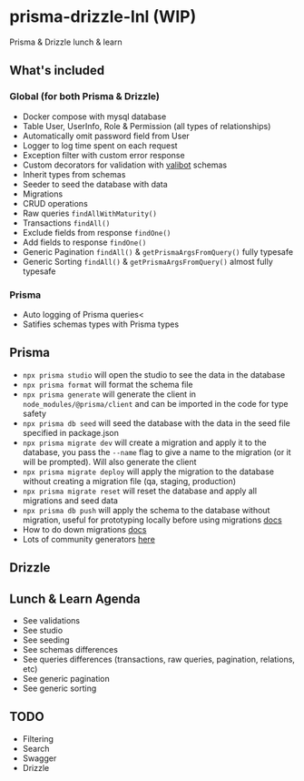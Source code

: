 # prisma-drizzle-lnl (WIP)

Prisma &amp; Drizzle lunch &amp; learn

## What's included

### Global (for both Prisma & Drizzle)

- Docker compose with mysql database
- Table User, UserInfo, Role & Permission (all types of relationships)
- Automatically omit password field from User
- Logger to log time spent on each request
- Exception filter with custom error response
- Custom decorators for validation with [valibot](https://valibot.dev/) schemas
- Inherit types from schemas
- Seeder to seed the database with data
- Migrations
- CRUD operations
- Raw queries `findAllWithMaturity()`
- Transactions `findAll()`
- Exclude fields from response `findOne()`
- Add fields to response `findOne()`
- Generic Pagination `findAll()` & `getPrismaArgsFromQuery()` fully typesafe
- Generic Sorting `findAll()` & `getPrismaArgsFromQuery()` almost fully typesafe

### Prisma

- Auto logging of Prisma queries<
- Satifies schemas types with Prisma types

## Prisma

- `npx prisma studio` will open the studio to see the data in the database
- `npx prisma format` will format the schema file
- `npx prisma generate` will generate the client in `node_modules/@prisma/client` and can be imported in the code for type safety
- `npx prisma db seed` will seed the database with the data in the seed file specified in package.json
- `npx prisma migrate dev` will create a migration and apply it to the database, you pass the `--name` flag to give a name to the migration (or it will be prompted). Will also generate the client
- `npx prisma migrate deploy` will apply the migration to the database without creating a migration file (qa, staging, production)
- `npx prisma migrate reset` will reset the database and apply all migrations and seed data
- `npx prisma db push` will apply the schema to the database without migration, useful for prototyping locally before using migrations [docs](https://www.prisma.io/docs/orm/prisma-migrate/workflows/prototyping-your-schema)
- How to do down migrations [docs](https://www.prisma.io/docs/orm/prisma-migrate/workflows/generating-down-migrations)
- Lots of community generators [here](https://www.prisma.io/docs/orm/prisma-schema/overview/generators#community-generators)

## Drizzle

## Lunch & Learn Agenda

- See validations
- See studio
- See seeding
- See schemas differences
- See queries differences (transactions, raw queries, pagination, relations, etc)
- See generic pagination
- See generic sorting

## TODO

- Filtering
- Search
- Swagger
- Drizzle
